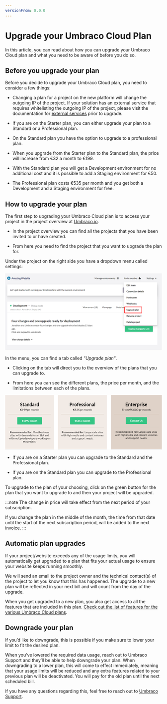 ```yaml
---
versionFrom: 8.0.0
---
```


# Upgrade your Umbraco Cloud Plan

In this article, you can read about how you can upgrade your Umbraco Cloud plan and what you need to be aware of before you do so.

## Before you upgrade your plan

Before you decide to upgrade your Umbraco Cloud plan, you need to consider a few things:

- Changing a plan for a project on the new platform will change the outgoing IP of the project. If your solution has an external service that requires whitelisting the outgoing IP of the project, please visit the documentation for [external services](https://our.umbraco.com/documentation/Umbraco-Cloud/Set-Up/External-Services/) prior to upgrade.

- If you are on the Starter plan, you can either upgrade your plan to a Standard or a Professional plan.

- On the Standard plan you have the option to upgrade to a professional plan.

- When you upgrade from the Starter plan to the Standard plan, the price will increase from €32 a month to €199.

- With the Standard plan you will get a Development environment for no additional cost and it is possible to add a Staging environment for €50.

- The Professional plan costs €535 per month and you get both a Development and a Staging environment for free.

## How to upgrade your plan

The first step to upgrading your Umbraco Cloud plan is to access your project in the project overview at [Umbraco.io](https://www.s1.umbraco.io/projects).

- In the project overview you can find all the projects that you have been invited to or have created.

- From here you need to find the project that you want to upgrade the plan for.

Under the project on the right side you have a dropdown menu called settings:

![Upgrade plan step 1](images/step_1.png)

In the menu, you can find a tab called *"Upgrade plan"*.

- Clicking on the tab will direct you to the overview of the plans that you can upgrade to.

- From here you can see the different plans, the price per month, and the limitations between each of the plans.

![Upgrade plane step2](images/upgrade_plan.png)

- If you are on a Starter plan you can upgrade to the Standard and the Professional plan.

- If you are on the Standard plan you can upgrade to the Professional plan.

To upgrade to the plan of your choosing, click on the green button for the plan that you want to upgrade to and then your project will be upgraded.

:::note
The change in price will take effect from the next period of your subscription.

If you change the plan in the middle of the month, the time from that date until the start of the next subscription period, will be added to the next invoice.
:::

## Automatic plan upgrades

If your project/website exceeds any of the usage limits, you will automatically get upgraded to a plan that fits your actual usage to ensure your website keeps running smoothly.

We will send an email to the project owner and the technical contact(s) of the project to let you know that this has happened. The upgrade to a new plan will be reflected in your next bill and will count from the day of the upgrade.

When you get upgraded to a new plan, you also get access to all the features that are included in this plan. [Check out the list of features for the various Umbraco Cloud plans](https://umbraco.com/umbraco-cloud-pricing/).

## Downgrade your plan

If you’d like to downgrade, this is possible if you make sure to lower your limit to fit the desired plan.

When you’ve lowered the required data usage, reach out to Umbraco Support and they’ll be able to help downgrade your plan. When downgrading to a lower plan, this will come to effect immediately, meaning that your usage limits will be reduced and any extra features related to your previous plan will be deactivated. You will pay for the old plan until the next scheduled bill.

If you have any questions regarding this, feel free to reach out to [Umbraco Support](mailto:contact@umbraco.com).
